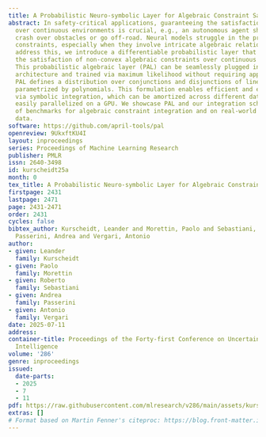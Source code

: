 ```yaml
---
title: A Probabilistic Neuro-symbolic Layer for Algebraic Constraint Satisfaction
abstract: In safety-critical applications, guaranteeing the satisfaction of constraints
  over continuous environments is crucial, e.g., an autonomous agent should never
  crash over obstacles or go off-road. Neural models struggle in the presence of these
  constraints, especially when they involve intricate algebraic relationships. To
  address this, we introduce a differentiable probabilistic layer that guarantees
  the satisfaction of non-convex algebraic constraints over continuous variables.
  This probabilistic algebraic layer (PAL) can be seamlessly plugged into any neural
  architecture and trained via maximum likelihood without requiring approximations.
  PAL defines a distribution over conjunctions and disjunctions of linear inequalities,
  parametrized by polynomials. This formulation enables efficient and exact renormalization
  via symbolic integration, which can be amortized across different data points and
  easily parallelized on a GPU. We showcase PAL and our integration scheme on a number
  of benchmarks for algebraic constraint integration and on real-world trajectory
  data.
software: https://github.com/april-tools/pal
openreview: 9UkxftKU4I
layout: inproceedings
series: Proceedings of Machine Learning Research
publisher: PMLR
issn: 2640-3498
id: kurscheidt25a
month: 0
tex_title: A Probabilistic Neuro-symbolic Layer for Algebraic Constraint Satisfaction
firstpage: 2431
lastpage: 2471
page: 2431-2471
order: 2431
cycles: false
bibtex_author: Kurscheidt, Leander and Morettin, Paolo and Sebastiani, Roberto and
  Passerini, Andrea and Vergari, Antonio
author:
- given: Leander
  family: Kurscheidt
- given: Paolo
  family: Morettin
- given: Roberto
  family: Sebastiani
- given: Andrea
  family: Passerini
- given: Antonio
  family: Vergari
date: 2025-07-11
address:
container-title: Proceedings of the Forty-first Conference on Uncertainty in Artificial
  Intelligence
volume: '286'
genre: inproceedings
issued:
  date-parts:
  - 2025
  - 7
  - 11
pdf: https://raw.githubusercontent.com/mlresearch/v286/main/assets/kurscheidt25a/kurscheidt25a.pdf
extras: []
# Format based on Martin Fenner's citeproc: https://blog.front-matter.io/posts/citeproc-yaml-for-bibliographies/
---
```

